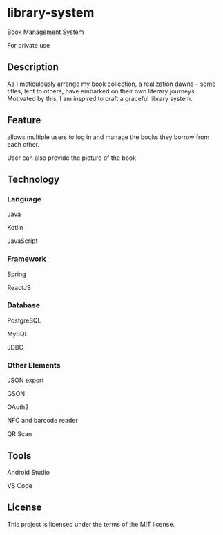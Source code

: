 # library-system
Book Management System

For private use

## Description

As I meticulously arrange my book collection, a realization dawns – some titles, lent to others, have embarked on their own literary journeys. Motivated by this, I am inspired to craft a graceful library system.


## Feature

allows multiple users to log in and manage the books they borrow from each other.

User can also provide the picture of the book

## Technology

### Language

Java

Kotlin

JavaScript

### Framework

Spring

ReactJS

### Database

PostgreSQL

MySQL

JDBC

### Other Elements

JSON export

GSON

OAuth2

NFC and barcode reader

QR Scan

## Tools

Android Studio

VS Code

## License

This project is licensed under the terms of the MIT license.
